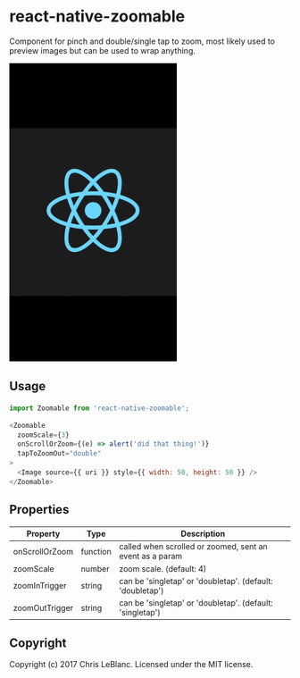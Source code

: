# react-native-zoomable

Component for pinch and double/single tap to zoom, most likely used to preview images but can be used to wrap anything.

![Preview](https://raw.githubusercontent.com/LeBlaaanc/react-native-zoomable/master/preview.gif)

## Usage

```javascript
import Zoomable from 'react-native-zoomable';
```

```javascript
<Zoomable
  zoomScale={3}
  onScrollOrZoom={(e) => alert('did that thing!')}
  tapToZoomOut="double"
>
  <Image source={{ uri }} style={{ width: 50, height: 50 }} />
</Zoomable>
```

## Properties
| Property | Type | Description |
|-----------------|----------|--------------------------------------------------------------|
| onScrollOrZoom | function | called when scrolled or zoomed, sent an event as a param |
| zoomScale | number | zoom scale. (default: 4) |
| zoomInTrigger | string | can be 'singletap' or 'doubletap'. (default: 'doubletap') |
| zoomOutTrigger | string | can be 'singletap' or 'doubletap'. (default: 'singletap') |

## Copyright
Copyright (c) 2017 Chris LeBlanc. Licensed under the MIT license.
